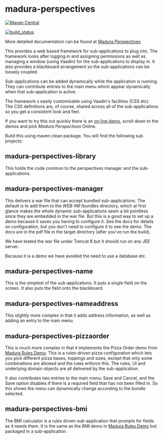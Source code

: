 madura-perspectives
===================

[![Maven Central](https://maven-badges.herokuapp.com/maven-central/nz.co.senanque/madura-perspectives/badge.svg)](http://mvnrepository.com/artifact/nz.co.senanque/madura-perspectives)

[![build_status](https://travis-ci.org/RogerParkinson/madura-perspectives.svg?branch=master)](https://travis-ci.org/RogerParkinson/madura-perspectives)

More detailed documentation can be found at [Madura Perspectives](http://www.madurasoftware.com/madura-perspectives-manager.pdf)

This provides a web based framework for sub-applications to plug into. The framework looks after logging in and assigning permissions as well as managing a window (using Vaadin) for the sub-applications to display in. It also provides a blackboard arrangement so the sub-applications can be loosely coupled.

Sub-applications can be added dynamically while the application is running. They can contribute entries to the main menu which appear dynamically when that sub-application is active.

The framework s easily customisable using Vaadin's facilities (CSS etc). The CSS definitions are, of course, shared across
all of the sub-applications so you get a consistent look and feel.

If you want to try this out quickly there is an [on line demo](http://madurasoftware.com/?page_id=43), scroll down to the demos and pick *Madura Perspectives* Online.

Build this using maven clean package. You will find the following sub projects:

madura-perspectives-library
--

This holds the code common to the perspectives manager and the sub-applications.

madura-perspectives-manager
--
This delivers a war file that can accept bundled sub-applications. The default is to add them to the WEB-INF/bundles directory, which at first glance makes the whole dynamic sub-applications seem a bit pointless since they are embedded in the war file. But this is a good way to set up a demo because it saves you having to configure it. See the docs for details on configuration, but you don't need to configure it to see the demo. The docs are in the pdf file in the target directory (after you've run the build).

We have tested the war file under Tomcat 8 but it should run on any JEE server.

Because it is a demo we have avoided the need to use a database etc.

madura-perspectives-name
--
This is the simplest of the sub-applications. It puts a single field on the screen. It also puts the field onto the blackboard.

madura-perspectives-nameaddress
--
This slightly more complex in that it adds address information, as well as adding an entry to the main menu.

madura-perspectives-pizzaorder
--
This is much more complex in that it implements the Pizza Order demo from [Madura Rules Demo](https://github.com/RogerParkinson/madura-vaadin-support/tree/master/madura-rules-demo). This is a rules-driven pizza configuration which lets you pick different pizza bases, toppings and sizes, except that only some combinations are allowed and the rules enforce this. The rules, UI and underlying domain objects are all delivered by the sub-application.

It also contributes two entries to the main menu: Save and Cancel, and the Save option disables if there is a required field that has not been filled in. So this shows the menu can dynamically change according to the bundle selected.

madura-perspectives-bmi
--
The BMI calculator is a rules driven sub-application that prompts for fields as it needs them. It is the same as the BMI demo in [Madura Rules Demo](https://github.com/RogerParkinson/madura-vaadin-support/tree/master/madura-rules-demo) but packaged in a sub-application.